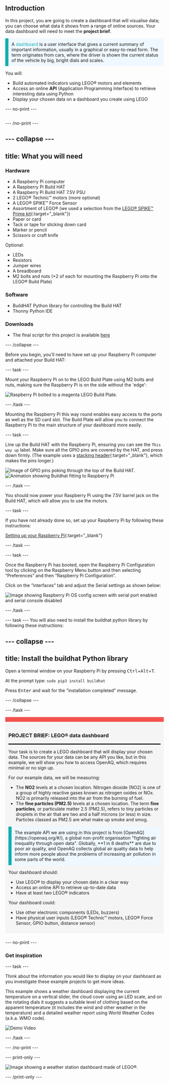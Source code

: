 ## Introduction

In this project, you are going to create a dashboard that will visualise data; you can choose what data it shows from a range of online sources. Your data dashboard will need to meet the **project brief**.

<p style="border-left: solid; border-width:10px; border-color: #0faeb0; background-color: aliceblue; padding: 10px;">
A <span style="color: #0faeb0">dashboard</span> is a user interface that gives a current summary of important information, usually in a graphical or easy-to-read form. The term originates from cars, where the driver is shown the current status of the vehicle by big, bright dials and scales.</p>

You will:
+ Build automated indicators using LEGO® motors and elements
+ Access an online **API** (Application Programming Interface) to retrieve interesting data using Python
+ Display your chosen data on a dashboard you create using LEGO

--- no-print ---

<div style="display: flex; flex-wrap: wrap">
<div style="flex-basis: 200px; flex-grow: 1">

--- /no-print ---


--- collapse ---
---
title: What you will need
---
### Hardware

+ A Raspberry Pi computer
+ A Raspberry Pi Build HAT
+ A Raspberry Pi Build HAT 7.5V PSU
+ 2 LEGO® Technic™ motors (more optional)
+ A LEGO® SPIKE™ Force Sensor
+ Assortment of LEGO® (we used a selection from the [LEGO® SPIKE™ Prime kit](https://education.lego.com/en-gb/product/spike-prime){:target="_blank"})
+ Paper or card
+ Tack or tape for sticking down card
+ Marker or pencil
+ Scissors or craft knife

Optional:
+ LEDs
+ Resistors
+ Jumper wires
+ A breadboard
+ M2 bolts and nuts (×2 of each for mounting the Raspberry Pi onto the LEGO® Build Plate)

### Software

+ BuildHAT Python library for controlling the Build HAT
+ Thonny Python IDE

### Downloads

+ The final script for this project is available [here]((http://rpf.io/p/en/lego-data-dash-go){:target="_blank"})

--- /collapse ---

Before you begin, you'll need to have set up your Raspberry Pi computer and attached your Build HAT:

--- task ---

Mount your Raspberry Pi on to the LEGO Build Plate using M2 bolts and nuts, making sure the Raspberry Pi is on the side without the 'edge':

 ![Raspberry Pi bolted to a magenta LEGO Build Plate.](images/build_11.jpg)

--- /task ---

Mounting the Raspberry Pi this way round enables easy access to the ports as well as the SD card slot. The Build Plate will allow you to connect the Raspberry Pi to the main structure of your dashboard more easily.

--- task ---

Line up the Build HAT with the Raspberry Pi, ensuring you can see the `This way up` label. Make sure all the GPIO pins are covered by the HAT, and press down firmly. (The example uses a [stacking header](https://www.adafruit.com/product/2223){:target="_blank"}, which makes the pins longer.)

![Image of GPIO pins poking through the top of the Build HAT.](images/build_15.jpg) ![Animation showing Buildhat fitting to Raspberry Pi](images/haton.gif)

--- /task ---

You should now power your Raspberry Pi using the 7.5V barrel jack on the Build HAT, which will allow you to use the motors.

--- task ---

If you have not already done so, set up your Raspberry Pi by following these instructions:

[Setting up your Raspberry Pi](https://projects.raspberrypi.org/en/projects/raspberry-pi-setting-up){:target="_blank"}

--- /task ---

--- task ---

Once the Raspberry Pi has booted, open the Raspberry Pi Configuration tool by clicking on the Raspberry Menu button and then selecting “Preferences” and then “Raspberry Pi Configuration”.

Click on the “interfaces” tab and adjust the Serial settings as shown below:

![Image showing Raspberry Pi OS config screen with serial port enabled and serial console disabled](images/configshot.jpg)

--- /task ---

--- task --- You will also need to install the buildhat python library by following these instructions:

--- collapse ---
---
title: Install the buildhat Python library
---

Open a terminal window on your Raspberry Pi by pressing <kbd>Ctrl</kbd>+<kbd>Alt</kbd>+<kbd>T</kbd>.

At the prompt type: `sudo pip3 install buildhat`

Press <kbd>Enter</kbd> and wait for the "installation completed" message.

--- /collapse ---

--- /task ---


<div style="border-top: 15px solid #f3524f; background-color: whitesmoke; margin-bottom: 20px; padding: 10px;">

### PROJECT BRIEF: LEGO® data dashboard
<hr style="border-top: 2px solid black;">

Your task is to create a LEGO dashboard that will display your chosen data. The sources for your data can be any API you like, but in this example, we will show you how to access OpenAQ, which requires minimal or no sign up. 

For our example data, we will be measuring:
+ The **NO2** levels at a chosen location. Nitrogen dioxide (NO2) is one of a group of highly reactive gases known as nitrogen oxides or NOx. NO2 is primarily released into the air from the burning of fuel.
+ The **fine particles (PM2.5)** levels at a chosen location. The term **fine particles**, or particulate matter 2.5 (PM2.5), refers to tiny particles or droplets in the air that are two and a half microns (or less) in size. Particles classed as PM2.5 are what make up smoke and smog.


<p style="border-left: solid; border-width:10px; border-color: #0faeb0; background-color: aliceblue; padding: 10px;">The example API we are using in this project is from [OpenAQ](https://openaq.org/#/), a global non-profit organisation "fighting air inequality through open data". Globally, **1 in 8 deaths** are due to poor air quality, and OpenAQ collects global air quality data to help inform more people about the problems of increasing air pollution in some parts of the world. </p>


Your dashboard should:
+ Use LEGO® to display your chosen data in a clear way
+ Access an online API to retrieve up-to-date data
+ Have at least two LEGO® indicators

Your dashboard could:
+ Use other electronic components (LEDs, buzzers)
+ Have physical user inputs (LEGO® Technic™ motors, LEGO® Force Sensor, GPIO button, distance sensor)
  
</div>

--- no-print ---

### Get inspiration

--- task ---

Think about the information you would like to display on your dashboard as you investigate these example projects to get more ideas.

This example shows a weather dashboard displaying the current temperature on a vertical slider, the cloud cover using an LED scale, and on the rotating dials it suggests a suitable level of clothing based on the apparent temperature (it includes the wind and other weather in the temperature) and a detailed weather report using World Weather Codes (a.k.a. WMO code).

![Demo Video](images/weather-dash.gif)

--- /task ---

--- /no-print ---

--- print-only ---

![Image showing a weather station dashboard made of LEGO®.](images/example-dash.jpg)

--- /print-only ---


